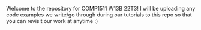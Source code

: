 Welcome to the repository for COMP1511 W13B 22T3! I will be uploading any code examples we write/go through during our tutorials to this repo so that you can revisit our work at anytime :)
